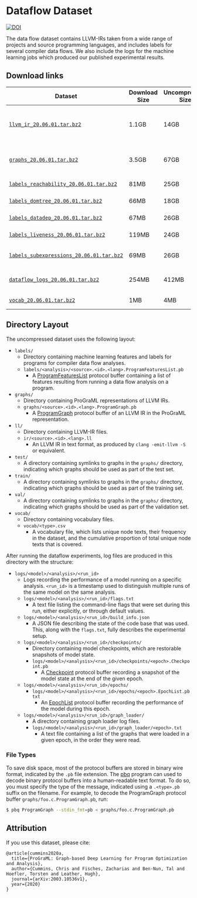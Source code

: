 # Dataflow Dataset

[![DOI](https://zenodo.org/badge/DOI/10.5281/zenodo.4247595.svg)](https://doi.org/10.5281/zenodo.4247595)

The data flow dataset contains LLVM-IRs taken from a wide range of
projects and source programming languages, and includes labels for
several compiler data flows. We also include the logs for the machine
learning jobs which produced our published experimental results.


## Download links

| Dataset  | Download Size | Uncompressed Size | Description |
| ------------- | ------------- | ------------- | ------------- |
| [`llvm_ir_20.06.01.tar.bz2`](https://zenodo.org/record/4247595/files/llvm_ir_20.06.01.tar.bz2?download=1)  |  1.1GB  |  14GB  | 469,086 real-world LLVM-IR files taken from a variety of C, C++, Swift, Fortran, and OpenCL projects.  |
| [`graphs_20.06.01.tar.bz2`](https://zenodo.org/record/4247595/files/graphs_20.06.01.tar.bz2?download=1)  |  3.5GB  |  67GB  |  ProGraML graphs for the above LLVM-IRs, divided into 3:1:1 training, validation, and test splits. |
| [`labels_reachability_20.06.01.tar.bz2`](https://zenodo.org/record/4247595/files/labels_reachability_20.06.01.tar.bz2?download=1)  |  81MB  |  25GB  |  Reachability analysis labels for the graphs.  |
| [`labels_domtree_20.06.01.tar.bz2`](https://zenodo.org/record/4247595/files/labels_domtree_20.06.01.tar.bz2?download=1)  |  66MB  |  18GB  |  Dominator analysis labels for the graphs.  |
| [`labels_datadep_20.06.01.tar.bz2`](https://zenodo.org/record/4247595/files/labels_datadep_20.06.01.tar.bz2?download=1)  |  67MB  |  26GB  |  Data dependency analysis labels for the graphs.  |
| [`labels_liveness_20.06.01.tar.bz2`](https://zenodo.org/record/4247595/files/labels_liveness_20.06.01.tar.bz2?download=1)  |  119MB  |  24GB  |  Live-out variable analysis labels for the graphs.  |
| [`labels_subexpressions_20.06.01.tar.bz2`](https://zenodo.org/record/4247595/files/labels_subexpressions_20.06.01.tar.bz2?download=1)  |  69MB  |  26GB  |  Common subexpression analysis labels for the graphs.  |
| [`dataflow_logs_20.06.01.tar.bz2`](https://zenodo.org/record/4247595/files/dataflow_logs_20.06.01.tar.bz2?download=1)  |  254MB  |  412MB  |  Configs, logs, and trained models for ProGraML/inst2vec/CDFG.  |
| [`vocab_20.06.01.tar.bz2`](https://zenodo.org/record/4247595/files/vocab_20.06.01.tar.bz2?download=1)  |  1MB  |  4MB  |  Vocabularies for ProGraML/inst2vec/CDFG.  |


## Directory Layout

The uncompressed dataset uses the following layout:

* `labels/`
    * Directory containing machine learning features and labels for
      programs for compiler data flow analyses.
    * `labels/<analysis>/<source>.<id>.<lang>.ProgramFeaturesList.pb`
        * A
          [ProgramFeaturesList](/programl/proto/program_graph_features.proto)
          protocol buffer containing a list of features resulting from
          running a data flow analysis on a program.
* `graphs/`
    * Directory containing ProGraML representations of LLVM IRs.
    * `graphs/<source>.<id>.<lang>.ProgramGraph.pb`
        * A [ProgramGraph](/programl/proto/program_graph.proto)
          protocol buffer of an LLVM IR in the ProGraML
          representation.
* `ll/`
    * Directory containing LLVM-IR files.
    * `ir/<source>.<id>.<lang>.ll`
        * An LLVM IR in text format, as produced by `clang -emit-llvm
          -S` or equivalent.
* `test/`
    * A directory containing symlinks to graphs in the `graphs/`
      directory, indicating which graphs should be used as part of the
      test set.
* `train/`
    * A directory containing symlinks to graphs in the `graphs/`
      directory, indicating which graphs should be used as part of the
      training set.
* `val/`
    * A directory containing symlinks to graphs in the `graphs/`
      directory, indicating which graphs should be used as part of the
      validation set.
* `vocab/`
    * Directory containing vocabulary files.
    * `vocab/<type>.csv`
      * A vocabulary file, which lists unique node texts, their
        frequency in the dataset, and the cumulative proportion of
        total unique node texts that is covered.


After running the dataflow experiments, log files are produced in this
directory with the structure:

* `logs/<model>/<analysis>/<run_id>`
    * Logs recording the performance of a model running on a specific
      analysis. `<run_id>` is a timestamp used to distinguish multiple
      runs of the same model on the same analysis.
    * `logs/<model>/<analysis>/<run_id>/flags.txt`
        * A text file listing the command-line flags that were set
          during this run, either explicitly, or through default
          values.
    * `logs/<model>/<analysis>/<run_id>/build_info.json`
        * A JSON file describing the state of the code base that was
          used. This, along with the `flags.txt`, fully describes the
          experimental setup.
    * `logs/<model>/<analysis>/<run_id>/checkpoints/`
        * Directory containing model checkpoints, which are restorable
          snapshots of model state.
        * `logs/<model>/<analysis>/<run_id>/checkpoints/<epoch>.Checkpoint.pb`
            * A [Checkpoint](/programl/proto/checkpoint.proto)
              protocol buffer recording a snapshot of the model state
              at the end of the given epoch.
    * `logs/<model>/<analysis>/<run_id>/epochs/`
        * `logs/<model>/<analysis>/<run_id>/epochs/<epoch>.EpochList.pbtxt`
            * An [EpochList](/programl/proto/epoch.proto) protocol
              buffer recording the performance of the model during
              this epoch.
    * `logs/<model>/<analysis>/<run_id>/graph_loader/`
        * A directory containing graph loader log files.
        * `logs/<model>/<analysis>/<run_id>/graph_loader/<epoch>.txt`
            * A text file containing a list of the graphs that were
              loaded in a given epoch, in the order they were read.


### File Types

To save disk space, most of the protocol buffers are stored in binary
wire format, indicated by the `.pb` file extension. The
[pbq](bin/pbq.txt) program can used to decode binary protocol buffers
into a human-readable text format. To do so, you must specify the type
of the message, indicated using a `.<type>.pb` suffix on the
filename. For example, to decode the ProgramGraph protocol buffer
`graphs/foo.c.ProgramGraph.pb`, run:

```sh
$ pbq ProgramGraph --stdin_fmt=pb < graphs/foo.c.ProgramGraph.pb
```


## Attribution

If you use this dataset, please cite:

```
@article{cummins2020a,
  title={ProGraML: Graph-based Deep Learning for Program Optimization and Analysis},
  author={Cummins, Chris and Fisches, Zacharias and Ben-Nun, Tal and Hoefler, Torsten and Leather, Hugh},
  journal={arXiv:2003.10536v1},
  year={2020}
}
```
